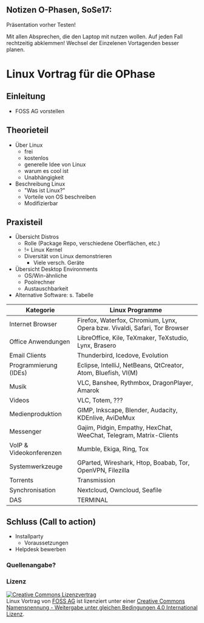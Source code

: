 ## Notizen O-Phasen, SoSe17:

Präsentation vorher Testen!

Mit allen Absprechen, die den Laptop mit nutzen wollen. Auf jeden Fall rechtzeitig abklemmen!
Wechsel der Einzelenen Vortagenden besser planen.



# Linux Vortrag für die OPhase
## Einleitung  
* FOSS AG vorstellen

## Theorieteil
* Über Linux
    * frei
    * kostenlos
    * generelle Idee von Linux
    * warum es cool ist
    * Unabhängigkeit
* Beschreibung Linux
    * "Was ist Linux?"
    * Vorteile von OS beschreiben
    * Modifizierbar
  
## Praxisteil
* Übersicht Distros
    * Rolle (Package Repo, verschiedene Oberflächen, etc.)
    * != Linux Kernel
    * Diversität von Linux demonstrieren
        * Viele versch. Geräte
* Übersicht Desktop Environments
    * OS/Win-ähnliche   
    * Poolrechner  
    * Austauschbarkeit  
* Alternative Software: s. Tabelle  

| Kategorie | Linux Programme |
| --------- | --------------- |
| Internet Browser | Firefox, Waterfox, Chromium, Lynx, Opera bzw. Vivaldi, Safari, Tor Browser |
| Office Anwendungen | LibreOffice, Kile, TeXmaker, TeXstudio, Lynx, Brasero |
| Email Clients | Thunderbird, Icedove, Evolution |
| Programmierung (IDEs) | Eclipse, IntelliJ, NetBeans, QtCreator, Atom, Bluefish, VI(M) |
| Musik | VLC, Banshee, Rythmbox, DragonPlayer, Amarok |
| Videos | VLC, Totem, ??? |
| Medienproduktion | GIMP, Inkscape, Blender, Audacity, KDEnlive, AviDeMux |
| Messenger | Gajim, Pidgin, Empathy, HexChat, WeeChat, Telegram, Matrix-Clients |
| VoIP & Videokonferenzen | Mumble, Ekiga, Ring, Tox |
| Systemwerkzeuge | GParted, Wireshark, Htop, Boabab, Tor, OpenVPN, Filezilla |
| Torrents | Transmission |
| Synchronisation | Nextcloud, Owncloud, Seafile |
| DAS | TERMINAL |

## Schluss (Call to action)
* Installparty
    * Voraussetzungen
* Helpdesk bewerben

### Quellenangabe?

### Lizenz
<a rel="license" href="http://creativecommons.org/licenses/by-sa/4.0/"><img alt="Creative Commons Lizenzvertrag" style="border-width:0" src="https://i.creativecommons.org/l/by-sa/4.0/88x31.png" /></a><br /><span xmlns:dct="http://purl.org/dc/terms/" property="dct:title">Linux Vortrag</span> von <a xmlns:cc="http://creativecommons.org/ns#" href="http://foss-ag.de" property="cc:attributionName" rel="cc:attributionURL">FOSS AG</a> ist lizenziert unter einer <a rel="license" href="http://creativecommons.org/licenses/by-sa/4.0/">Creative Commons Namensnennung - Weitergabe unter gleichen Bedingungen 4.0 International Lizenz</a>.
